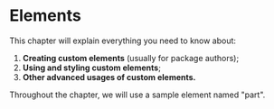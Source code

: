# Elements

This chapter will explain everything you need to know about:

1. **Creating custom elements** (usually for package authors);
2. **Using and styling custom elements**;
3. **Other advanced usages of custom elements.**

Throughout the chapter, we will use a sample element named "part".
